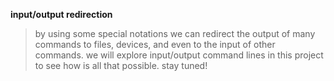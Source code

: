 **input/output redirection**
>
>by using some special notations we can redirect the output of many commands to files, devices, and even to the input of other commands.
>we will explore input/output command lines in this project to see how is all that possible.
>stay tuned!
